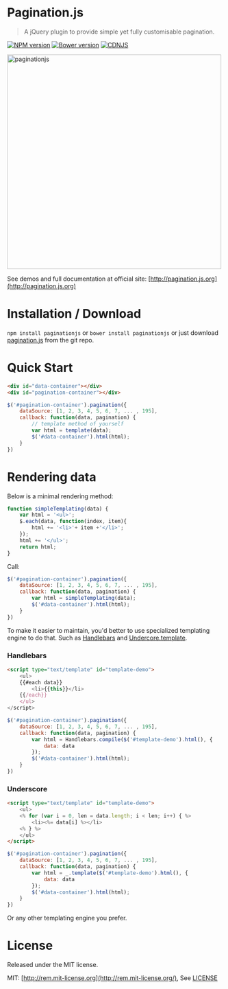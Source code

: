 # Pagination.js

> A jQuery plugin to provide simple yet fully customisable pagination.

[![NPM version][npm-image]][npm-url]
[![Bower version][bower-image]][bower-url]
[![CDNJS](https://img.shields.io/cdnjs/v/paginationjs.svg)](https://cdnjs.com/libraries/paginationjs)

[npm-url]: https://npmjs.org/package/paginationjs
[npm-image]: http://img.shields.io/npm/v/paginationjs.svg
[bower-url]:http://badge.fury.io/bo/paginationjs
[bower-image]: https://badge.fury.io/bo/paginationjs.svg

<img src="examples/images/paginationjs_record.gif" alt="paginationjs" width="500">

See demos and full documentation at official site: [http://pagination.js.org](http://pagination.js.org)

# Installation / Download

`npm install paginationjs` or `bower install paginationjs` or just download [pagination.js](dist/pagination.js) from the git repo.

# Quick Start

```html
<div id="data-container"></div>
<div id="pagination-container"></div>
```

```js
$('#pagination-container').pagination({
    dataSource: [1, 2, 3, 4, 5, 6, 7, ... , 195],
    callback: function(data, pagination) {
        // template method of yourself
        var html = template(data);
        $('#data-container').html(html);
    }
})
```

# Rendering data

Below is a minimal rendering method:

```js
function simpleTemplating(data) {
    var html = '<ul>';
    $.each(data, function(index, item){
        html += '<li>'+ item +'</li>';
    });
    html += '</ul>';
    return html;
}
```

Call:

```js
$('#pagination-container').pagination({
    dataSource: [1, 2, 3, 4, 5, 6, 7, ... , 195],
    callback: function(data, pagination) {
        var html = simpleTemplating(data);
        $('#data-container').html(html);
    }
})
```

To make it easier to maintain, you'd better to use specialized templating engine to do that. Such as [Handlebars](http://handlebarsjs.com/) and [Undercore.template](http://underscorejs.org/#template).

### Handlebars

```html
<script type="text/template" id="template-demo">
    <ul>
    {{#each data}}
        <li>{{this}}</li>
    {{/each}}
    </ul>
</script>
```

```js
$('#pagination-container').pagination({
    dataSource: [1, 2, 3, 4, 5, 6, 7, ... , 195],
    callback: function(data, pagination) {
        var html = Handlebars.compile($('#template-demo').html(), {
            data: data
        });
        $('#data-container').html(html);
    }
})
```

### Underscore

```html
<script type="text/template" id="template-demo">
    <ul>
    <% for (var i = 0, len = data.length; i < len; i++) { %>
        <li><%= data[i] %></li>
    <% } %>
    </ul>
</script>
```

```js
$('#pagination-container').pagination({
    dataSource: [1, 2, 3, 4, 5, 6, 7, ... , 195],
    callback: function(data, pagination) {
        var html = _.template($('#template-demo').html(), {
            data: data
        });
        $('#data-container').html(html);
    }
})
```

Or any other templating engine you prefer.

# License

Released under the MIT license.

MIT: [http://rem.mit-license.org](http://rem.mit-license.org/), See [LICENSE](/LICENSE)
